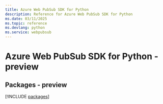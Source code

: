 ```yaml
---
title: Azure Web PubSub SDK for Python
description: Reference for Azure Web PubSub SDK for Python
ms.date: 03/11/2025
ms.topic: reference
ms.devlang: python
ms.service: webpubsub
---
```

# Azure Web PubSub SDK for Python - preview
## Packages - preview
[!INCLUDE [packages](web-pubsub-index.md)]